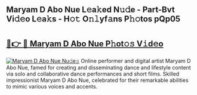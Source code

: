 ## Maryam D Abo Nue L𝚎a𝚔ed N𝚞𝚍e - Part-Bvt Vi𝚍𝚎o L𝚎a𝚔s - H𝚘𝚝 O𝚗𝚕yf𝚊ns P𝚑𝚘tos pQp05

# <h2><a href="http://kf2ocx.oniu.top/?m=Maryam+D+Abo+Nue">🔗👉 🔴 Maryam D Abo Nue P𝚑ot𝚘𝚜 V𝚒d𝚎o</a></h2>

[![Maryam D Abo Nue Nu𝚍e𝚜](https://i.imgur.com/0qMVB7G.gif)](http://kf2ocx.oniu.top/?m=Maryam+D+Abo+Nue)
Online performer and digital artist Maryam D Abo Nue, famed for creating and disseminating dance and lifestyle content via solo and collaborative dance performances and short films. Skilled impressionist Maryam D Abo Nue, celebrated for their remarkable abilities to mimic various voices and accents.  
